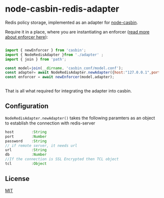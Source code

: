node-casbin-redis-adapter
===
Redis policy storage, implemented as an adapter for [node-casbin](https://github.com/casbin/node-casbin).

Require it in a place, where you are instantiating an enforcer ([read more about enforcer here](https://github.com/casbin/node-casbin#get-started)):

```javascript

import { newEnforcer } from 'casbin';
import { NodeRedisAdapter }from './adapter' ;
import { join } from 'path';

const model=join(__dirname, 'casbin_conf/model.conf');
const adapter= await NodeRedisAdapter.newAdapter({host:"127.0.0.1",port:6379})
const enforcer = await newEnforcer(model,adapter);
 
 ```

That is all what required for integrating the adapter into casbin.

## Configuration

```NodeRedisAdapter.newAdapter()``` takes the following paramters as an object to establish the connection with redis-server
```javascript
host		:String
port		:Number
password	:String
// if remote server, it needs url
url			:String 
db			:Number
//If the connection is SSL Encrypted then TCL object
tcl			:Object
```
## License

[MIT](./)